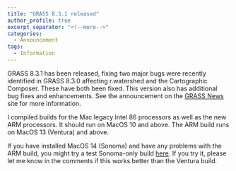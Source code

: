 ```yaml
---
title: "GRASS 8.3.1 released"
author_profile: true
excerpt_separator: "<!--more-->"
categories:
  - Announcement
tags:
  - Information
---
```

<!-- Google tag (gtag.js) -->
<script async src="https://www.googletagmanager.com/gtag/js?id=G-9NBX5KDKM0"></script>
<script>
  window.dataLayer = window.dataLayer || [];
  function gtag(){dataLayer.push(arguments);}
  gtag('js', new Date());
  gtag('config', 'G-9NBX5KDKM0');
</script>

GRASS 8.3.1 has been released, fixing two major bugs were recently identified in GRASS 8.3.0 affecting r.watershed and the Cartographic Composer. These have both been fixed. This version also has additional bug fixes and enhancements. See the announcement on the [GRASS News](https://grass.osgeo.org/news/) site for more information.

I compiled builds for the Mac legacy Intel 86 processors as well as the new ARM processors. It should run on MacOS 10 and above. The ARM build runs on MacOS 13 (Ventura) and above.

If you have installed MacOS 14 (Sonoma) and have any problems with the ARM build, you might try a test Sonoma-only build [here](http://download.osgeo.org/grass/mac/grass-8.3.1-sonoma-arm64.dmg). If you try it, please let me know in the comments if this works better than the Ventura build.
